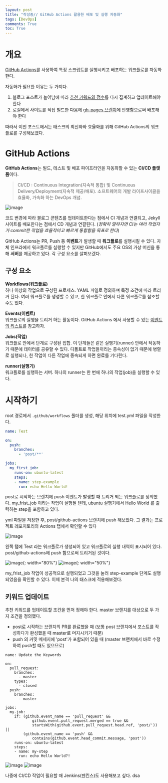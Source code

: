 ```yaml
---
layout: post
title: "작성중// GitHub Actions 활용한 배포 및 실행 자동화"
tags: [DevOps]
comments: True
toc: True
---
```


# 개요

[GitHub Actions](https://docs.github.com/ko/actions)를 사용하여 특정 스크립트를 실행시키고 배포하는 워크플로를 자동화한다.  

자동화가 필요한 이유는 두 가지다.

1. 블로그 포스트가 늘어남에 따라 [추천 키워드의 점수](https://woocosmos.github.io/search-page-dev/#%ED%82%A4%EC%9B%8C%EB%93%9C-%EC%B6%94%EC%B2%9C)를 다시 집계하고 업데이트해야 한다
2. 로컬에서 사이트를 직접 빌드한 다음에 [gh-pages 브랜치](http://woocosmos.github.io/blog-history/#gh-pages-%EC%83%9D%EC%84%B1)에 반영함으로써 배포해야 한다

따라서 이번 포스트에서는 태스크의 최신화와 효율화를 위해 GitHub Actions의 워크플로를 구성해보겠다.

# GitHub Actions

**GitHub Actions**는 빌드, 테스트 및 배포 파이프라인을 자동화할 수 있는 **CI/CD 플랫폼**이다.

> CI/CD : Continuous Integration(지속적 통합) 및 Continuous Delivery/Deployment(지속적 제공/배포). 소프트웨어의 개발 라이프사이클을 효율화, 가속화 하는 DevOps 개념.

![image](https://github.com/user-attachments/assets/b23f798b-4dc2-4415-a8ff-8eb446c6dce4)

코드 변경에 따라 블로그 콘텐츠를 업데이트한다는 점에서 CI 개념과 연결되고, Jekyll 사이트를 배포한다는 점에서 CD 개념과 연결된다. (*정확히 말하자면 CI는 여러 작업자가 commit한 작업을 효율적이고 빠르게 통합함을 목표로 한다*)

GitHub Actions는 PR, Push 등 **이벤트**가 발생할 때 **워크플로**를 실행시킬 수 있다. 자체 인프라에서 워크플로를 실행할 수 있지만 GitHub에서도 주요 OS의 가상 머신을 통해 **서버**를 제공하고 있다. 각 구성 요소를 살펴보겠다.

## 구성 요소
**Workflows(워크플로)**  
하나 이상의 작업으로 구성된 프로세스. YAML 파일로 정의하며 특정 조건에 따라 트리거 된다. 여러 워크플로를 생성할 수 있고, 한 워크플로 안에서 다른 워크플로를 참조할 수도 있다.

**Events(이벤트)**  
워크플로의 실행을 트리거 하는 활동이다. GitHub Actions 에서 사용할 수 있는 [이벤트의 리스트](https://docs.github.com/ko/actions/writing-workflows/choosing-when-your-workflow-runs/events-that-trigger-workflows)를 참고하자.

**Jobs(작업)**  
워크플로 안에서 단계로 구성된 집합. 이 단계들은 같은 실행기(runner) 안에서 작동하기 때문에 데이터를 공유할 수 있다. 디폴트로 작업들끼리는 종속성이 없기 때문에 병렬로 실행되나, 한 작업이 다른 작업에 종속되게 하면 완료를 기다린다.

**runner(실행기)**  
워크플로를 실행하는 서버. 하나의 runner는 한 번에 하나의 작업(job)을 실행할 수 있다.

# 시작하기

root 경로에서 `.github/workflows` 폴더를 생성, 해당 위치에 test.yml 파일을 작성한다.

```yaml
name: Test

on:
  push:
    branches:
      - 'post/**'

jobs:
  my_first_job:
    runs-on: ubuntu-latest
    steps:
    - name: step-example
      run: echo Hello World!
```

post로 시작하는 브랜치에 push 이벤트가 발생할 때 트리거 되는 워크플로를 정의했다. my_frist_job 이라는 작업이 실행될 텐데, ubuntu 실행기에서 Hello World 를 출력하는 step을 포함하고 있다.

yml 파일을 저장한 후, post/github-actions 브랜치에 push 해보았다. 그 결과는 프로젝트 레포지토리의 Actions 탭에서 확인할 수 있다

![image](https://github.com/user-attachments/assets/c657fa7a-03ce-41ef-85cb-3843bed9b570)

왼쪽 탭에 Test 라는 워크플로가 생성되어 있고 워크플로의 실행 내역이 표시되어 있다. post/github-actions에 push 함으로써 트리거된 것이다.

![image](https://github.com/user-attachments/assets/fa4487ef-855d-4617-a003-15904ba4ed74){: width="80%"}
![image](https://github.com/user-attachments/assets/c6b5fc64-481c-4be5-aba8-ae5d34be5d79){: width="50%"}

my_frist_job 작업이 성공적으로 실행되었고 그것을 눌러 step-example 단계도 실행되었음을 확인할 수 있다. 이제 본격 나의 태스크에 적용해보겠다.

## 키워드 업데이트

추천 키워드를 업데이트할 조건을 먼저 정해야 한다. master 브랜치를 대상으로 두 가지 조건을 정의했다.

- post로 시작하는 브랜치의 PR를 완료했을 때 (보통 post 브랜치에서 포스트를 작성하다가 완성했을 때 master로 머지시키기 때문)
- push 의 커밋 메세지에 'post'가 포함되어 있을 때 (master 브랜치에서 바로 수정하여 push할 때도 있으므로)

```
name: Update the Keywords

on:
  pull_request:
    branches:
      - master
    types:
      - closed
  push:
    branches:
      - master

jobs:
  my-job:
    if: (github.event_name == 'pull_request' &&
            github.event.pull_request.merged == true && 
            startsWith(github.event.pull_request.head.ref, 'post/')) ||
        (github.event_name == 'push' &&
            contains(github.event.head_commit.message, 'post'))
    runs-on: ubuntu-latest
    steps:
    - name: my-step
      run: echo Hello World?!
```

![image](https://github.com/user-attachments/assets/60010781-a7c4-4d0a-b08d-f930d1fa5226)
![image](https://github.com/user-attachments/assets/2ce2518b-df6f-410f-b247-3805174eff9f)

나중에 CI/CD 작업이 필요할 때 Jenkins(젠킨스)도 사용해보고 싶다. dsa